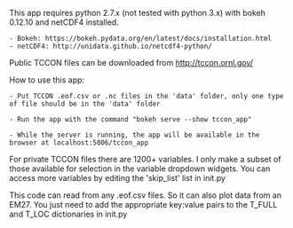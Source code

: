 This app requires python 2.7.x (not tested with python 3.x) with bokeh 0.12.10 and netCDF4 installed.

	- Bokeh: https://bokeh.pydata.org/en/latest/docs/installation.html
	- netCDF4: http://unidata.github.io/netcdf4-python/

Public TCCON files can be downloaded from http://tccon.ornl.gov/

How to use this app:

	- Put TCCON .eof.csv or .nc files in the 'data' folder, only one type of file should be in the 'data' folder

	- Run the app with the command "bokeh serve --show tccon_app"

	- While the server is running, the app will be available in the browser at localhost:5006/tccon_app

For private TCCON files there are 1200+ variables. I only make a subset of those available for selection in the variable dropdown widgets.
You can access more variables by editing the 'skip_list' list in init.py

This code can read from any .eof.csv files. So it can also plot data from an EM27. You just need to add the appropriate key:value pairs to the T_FULL and T_LOC dictionaries in init.py
